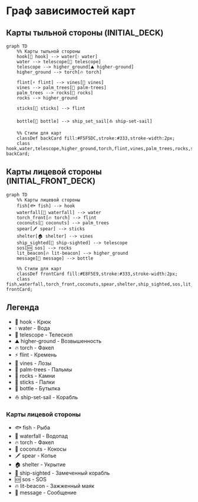 # Граф зависимостей карт

## Карты тыльной стороны (INITIAL_DECK)
```mermaid
graph TD
    %% Карты тыльной стороны
    hook[🎣 hook] --> water[💧 water]
    water --> telescope[🔭 telescope]
    telescope --> higher_ground[⛰️ higher-ground]
    higher_ground --> torch[🔥 torch]
    
    flint[⚡ flint] --> vines[🌿 vines]
    vines --> palm_trees[🌴 palm-trees]
    palm_trees --> rocks[🧱 rocks]
    rocks --> higher_ground
    
    sticks[🥢 sticks] --> flint
    
    bottle[🍾 bottle] --> ship_set_sail[⛵ ship-set-sail]
    
    %% Стили для карт
    classDef backCard fill:#F5F5DC,stroke:#333,stroke-width:2px;
    class hook,water,telescope,higher_ground,torch,flint,vines,palm_trees,rocks,sticks,bottle,ship_set_sail backCard;
```

## Карты лицевой стороны (INITIAL_FRONT_DECK)
```mermaid
graph TD
    %% Карты лицевой стороны
    fish[🐟 fish] --> hook
    waterfall[🌊 waterfall] --> water
    torch_front[🔥 torch] --> flint
    coconuts[🥥 coconuts] --> palm_trees
    spear[🗡️ spear] --> sticks
    shelter[🏠 shelter] --> vines
    ship_sighted[🚢 ship-sighted] --> telescope
    sos[🆘 sos] --> rocks
    lit_beacon[🔥 lit-beacon] --> higher_ground
    message[📜 message] --> bottle
    
    %% Стили для карт
    classDef frontCard fill:#E8F5E9,stroke:#333,stroke-width:2px;
    class fish,waterfall,torch_front,coconuts,spear,shelter,ship_sighted,sos,lit_beacon,message frontCard;
```

## Легенда
- 🎣 hook - Крюк
- 💧 water - Вода
- 🔭 telescope - Телескоп
- ⛰️ higher-ground - Возвышенность
- 🔥 torch - Факел
- ⚡ flint - Кремень
- 🌿 vines - Лозы
- 🌴 palm-trees - Пальмы
- 🧱 rocks - Камни
- 🥢 sticks - Палки
- 🍾 bottle - Бутылка
- ⛵ ship-set-sail - Корабль

### Карты лицевой стороны
- 🐟 fish - Рыба
- 🌊 waterfall - Водопад
- 🔥 torch - Факел
- 🥥 coconuts - Кокосы
- 🗡️ spear - Копье
- 🏠 shelter - Укрытие
- 🚢 ship-sighted - Замеченный корабль
- 🆘 sos - SOS
- 🔥 lit-beacon - Зажженный маяк
- 📜 message - Сообщение 